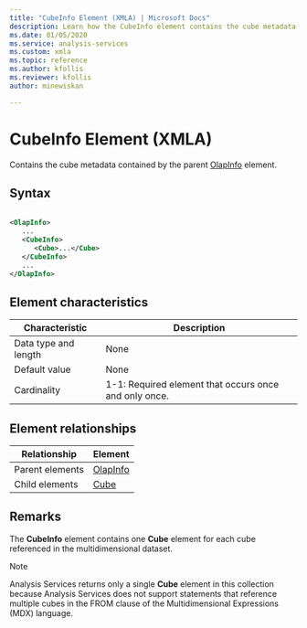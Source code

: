 ```yaml
---
title: "CubeInfo Element (XMLA) | Microsoft Docs"
description: Learn how the CubeInfo element contains the cube metadata contained by the parent OlapInfo element.
ms.date: 01/05/2020
ms.service: analysis-services
ms.custom: xmla
ms.topic: reference
ms.author: kfollis
ms.reviewer: kfollis
author: minewiskan

---
```

# CubeInfo Element (XMLA)

  Contains the cube metadata contained by the parent [OlapInfo](../xml-elements-properties/olapinfo-element-xmla.md) element.  
  
## Syntax  
  
```xml  
  
<OlapInfo>  
   ...  
   <CubeInfo>  
      <Cube>...</Cube>  
   </CubeInfo>  
   ...  
</OlapInfo>  
```  
  
## Element characteristics  
  
|Characteristic|Description|  
|--------------------|-----------------|  
|Data type and length|None|  
|Default value|None|  
|Cardinality|1-1: Required element that occurs once and only once.|  
  
## Element relationships  
  
|Relationship|Element|  
|------------------|-------------|  
|Parent elements|[OlapInfo](../xml-elements-properties/olapinfo-element-xmla.md)|  
|Child elements|[Cube](../xml-elements-properties/cube-element-olapinfo-xmla.md)|  
  
## Remarks  
 The **CubeInfo** element contains one **Cube** element for each cube referenced in the multidimensional dataset.  
  
> [!NOTE]  
>  Analysis Services returns only a single **Cube** element in this collection because Analysis Services does not support statements that reference multiple cubes in the FROM clause of the Multidimensional Expressions (MDX) language.  
